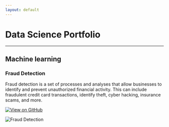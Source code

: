 ```yaml
---
layout: default
---
```

# Data Science Portfolio
---
## Machine learning

### Fraud Detection

Fraud detection is a set of processes and analyses that allow businesses to identify and prevent unauthorized financial activity. This can include fraudulent credit card transactions, identify theft, cyber hacking, insurance scams, and more.

[![View on GitHub](https://img.shields.io/badge/GitHub-View_on_GitHub-blue?logo=GitHub)](https://github.com/kunkasurendra/fraud_detection)

<p><img src="/assets/img/fraud_detection.jpg" alt="Fraud Detection"/></p>
